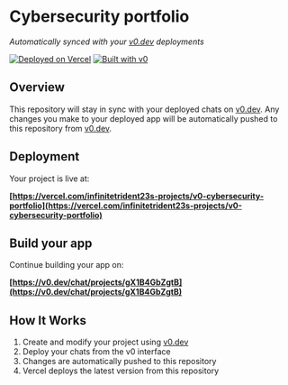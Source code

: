 # Cybersecurity portfolio

*Automatically synced with your [v0.dev](https://v0.dev) deployments*

[![Deployed on Vercel](https://img.shields.io/badge/Deployed%20on-Vercel-black?style=for-the-badge&logo=vercel)](https://vercel.com/infinitetrident23s-projects/v0-cybersecurity-portfolio)
[![Built with v0](https://img.shields.io/badge/Built%20with-v0.dev-black?style=for-the-badge)](https://v0.dev/chat/projects/gX1B4GbZgtB)

## Overview

This repository will stay in sync with your deployed chats on [v0.dev](https://v0.dev).
Any changes you make to your deployed app will be automatically pushed to this repository from [v0.dev](https://v0.dev).

## Deployment

Your project is live at:

**[https://vercel.com/infinitetrident23s-projects/v0-cybersecurity-portfolio](https://vercel.com/infinitetrident23s-projects/v0-cybersecurity-portfolio)**

## Build your app

Continue building your app on:

**[https://v0.dev/chat/projects/gX1B4GbZgtB](https://v0.dev/chat/projects/gX1B4GbZgtB)**

## How It Works

1. Create and modify your project using [v0.dev](https://v0.dev)
2. Deploy your chats from the v0 interface
3. Changes are automatically pushed to this repository
4. Vercel deploys the latest version from this repository